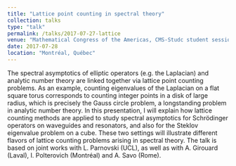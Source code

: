 ```yaml
---
title: "Lattice point counting in spectral theory"
collection: talks
type: "talk"
permalink: /talks/2017-07-27-lattice
venue: "Mathematical Congress of the Americas, CMS-Studc student session, Montréal"
date: 2017-07-28
location: "Montréal, Québec"
---
```


The spectral asymptotics of elliptic operators (e.g. the Laplacian) and analytic number theory are linked together via lattice point counting problems. As an example, counting eigenvalues of the Laplacian on a flat square torus corresponds to counting integer points in a disk of large radius, which is precisely the Gauss circle problem, a longstanding problem in analytic number theory. In this presentation, I will explain how lattice counting methods are applied to study spectral asymptotics for Schrödinger operators on waveguides and resonators, and also for the Steklov eigenvalue problem on a cube. These two settings will illustrate different flavors of lattice counting problems arising in spectral theory. The talk is based on joint works with L. Parnovski (UCL), as well as with A. Girouard (Laval), I. Polterovich (Montréal) and A. Savo (Rome). 
